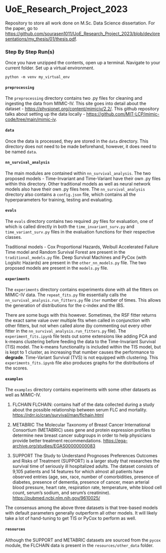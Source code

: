 # **UoE_Research_Project_2023**

Repository to store all work done on M.Sc. Data Science dissertation. For the paper, go to https://github.com/sourasen1011/UoE_Research_Project_2023/blob/dev/presentations/my_thesis/01/thesis.pdf.

### Step By Step Run(s)
Once you have unzipped the contents, open up a terminal.
Navigate to your current folder. Set up a virtual environment.
~~~
python -m venv my_virtual_env
~~~


#### ```preprocessing```

The ```preprocessing``` directory contains two .py files for cleaning and ingesting the data from MIMIC-IV. This site goes into detail about the dataset - https://physionet.org/content/mimiciv/2.2/. This github repository talks about setting up the data locally - https://github.com/MIT-LCP/mimic-code/tree/main/mimic-iv.


#### ```data```

Once the data is processed, they are stored in the ```data``` directory. This directory does not need to be made beforehand, however, it does need to be named ```data```.

#### ```nn_survival_analysis```

The main modules are contained within ```nn_survival_analysis```. The two proposed models - Time-Invariant and Time-Variant have their own .py files within this directory. Other traditional models as well as neural network models also have their own .py files here. The ```nn_survival_analysis``` directory also contains a ```config.json``` file, which contains all the hyperparameters for training, testing and evaluating.


#### ```evals```

The ```evals``` directory contains two required .py files for evaluation, one of which is called directly in both the ```time_invariant_surv.py``` and ```time_variant_surv.py``` files in the evaluation functions for their respective classes. 

Traditional models - Cox Proportional Hazards, Weibull Accelerated Failure Time model and Random Survival Forest are present in the ```traditional_models.py``` file. Deep Survival Machines and PyCox (with Logisitc Hazards) are present in the ```other_nn_models.py``` file. The two proposed models are present in the ```models.py``` file.


#### ```experiments```

The ```experiments``` directory contains experiments done with all the fitters on MIMIC-IV data. The ```repeat_fits.py``` file essentially calls the ```nn_survival_analysis.run_fitters.py``` file ```iter``` number of times. This allows the generation of distributions for the c-index and the IBS.

There are some bugs with this however. Sometimes, the RSF fitter returns the exact same value over multiple fits when called in conjunction with other fitters, but not when called alone (by commenting out every other fitter in the ```nn_survival_analysis.run_fitters.py``` file). The ```experiment_fits.ipynb``` file tests out some extensions like adding PCA and k-means clustering before feeding the data to the Time-Invariant Survival (TIS) model. The k-means functionality is included within the TIS model, but is kept to 1 cluster, as increasing that number causes the performance to **degrade**. Time-Variant Survival (TVS) is not equipped with clustering. This ```experiments_fits.ipynb``` file also produces graphs for the distributions of the scores.

#### ```examples```

The ```examples``` directory contains experiments with some other datasets as well as MIMIC-IV.
1. FLCHAIN
FLCHAIN: contains half of the data collected during a study about the possible relationship between serum FLC and mortality.
https://rdrr.io/cran/survival/man/flchain.html

2. METABRIC
The Molecular Taxonomy of Breast Cancer International Consortium (METABRIC) uses gene and protein expression profiles to determine new breast cancer subgroups in order to help physicians provide better treatment recommendations.
https://ega-archive.org/studies/EGAS00000000083

3. SUPPORT
The Study to Understand Prognoses Preferences Outcomes and Risks of Treatment (SUPPORT) is a larger study that researches the survival time of seriously ill hospitalized adults. The dataset consists of 9,105 patients and 14 features for which almost all patients have observed entries (age, sex, race, number of comorbidities, presence of diabetes, presence of dementia, presence of cancer, mean arterial blood pressure, heart rate, respiration rate, temperature, white blood cell count, serum’s sodium, and serum’s creatinine).
https://pubmed.ncbi.nlm.nih.gov/9610025/

The consensus among the above three datasets is that tree-based models with default parameters generally outperform all other models. It will likely take a lot of hand-tuning to get TIS or PyCox to perform as well.

#### ```resources```

Although the SUPPORT and METABRIC datasets are sourced from the ```pycox``` module, the FLCHAIN data is present in the ```resources/other_data``` folder.